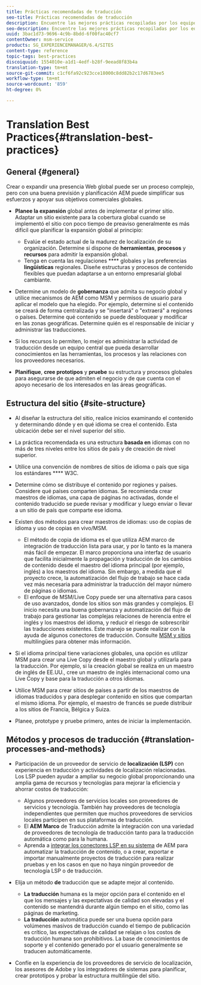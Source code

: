 ```yaml
---
title: Prácticas recomendadas de traducción
seo-title: Prácticas recomendadas de traducción
description: Encuentre las mejores prácticas recopiladas por los equipos de ingeniería y consultoría de Adobe para ayudarle a ponerse en marcha con los proyectos de traducción.
seo-description: Encuentre las mejores prácticas recopiladas por los equipos de ingeniería y consultoría de Adobe para ayudarle a ponerse en marcha con los proyectos de traducción.
uuid: 3bac1d73-9696-4c9b-8bdd-6f00fac40cf7
contentOwner: msm-service
products: SG_EXPERIENCEMANAGER/6.4/SITES
content-type: reference
topic-tags: best-practices
discoiquuid: 1554010e-a1d1-4edf-b28f-9eead8f83b4a
translation-type: tm+mt
source-git-commit: c1cf6fa92c923cce18000c8dd82b2c17d6783ee5
workflow-type: tm+mt
source-wordcount: '859'
ht-degree: 0%

---
```



# Translation Best Practices{#translation-best-practices}

## General {#general}

Crear o expandir una presencia Web global puede ser un proceso complejo, pero con una buena previsión y planificación AEM puede simplificar sus esfuerzos y apoyar sus objetivos comerciales globales.

* **Planee la expansión** global antes de implementar el primer sitio. Adaptar un sitio existente para la cobertura global cuando se implementó el sitio con poco tiempo de preaviso generalmente es más difícil que planificar la expansión global al principio:

   * Evalúe el estado actual de la madurez de localización de su organización. Determine si dispone de **herramientas**, **procesos** y **recursos** para admitir la expansión global.
   * Tenga en cuenta las regulaciones **** globales y las preferencias **lingüísticas** regionales. Diseñe estructuras y procesos de contenido flexibles que puedan adaptarse a un entorno empresarial global cambiante.

* Determine un modelo de **gobernanza** que admita su negocio global y utilice mecanismos de AEM como MSM y permisos de usuario para aplicar el modelo que ha elegido. Por ejemplo, determine si el contenido se creará de forma centralizada y se &quot;insertará&quot; o &quot;extraerá&quot; a regiones o países. Determine qué contenido se puede desbloquear y modificar en las zonas geográficas. Determine quién es el responsable de iniciar y administrar las traducciones.
* Si los recursos lo permiten, lo mejor es administrar la actividad de traducción desde un equipo central que pueda desarrollar conocimientos en las herramientas, los procesos y las relaciones con los proveedores necesarios.
* **Planifique**, **cree prototipos** y **pruebe** su estructura y procesos globales para asegurarse de que admiten el negocio y de que cuenta con el apoyo necesario de los interesados en las áreas geográficas.

## Estructura del sitio    {#site-structure}

* Al diseñar la estructura del sitio, realice inicios examinando el contenido y determinando dónde y en qué idioma se crea el contenido. Esta ubicación debe ser el nivel superior del sitio.
* La práctica recomendada es una estructura **basada en** idiomas con no más de tres niveles entre los sitios de país y de creación de nivel superior.
* Utilice una convención de nombres de sitios de idioma o país que siga los estándares **** W3C.
* Determine cómo se distribuye el contenido por regiones y países. Considere qué países comparten idiomas. Se recomienda crear maestros de idiomas, una capa de páginas no activadas, donde el contenido traducido se puede revisar y modificar y luego enviar o llevar a un sitio de país que comparte ese idioma.
* Existen dos métodos para crear maestros de idiomas: uso de copias de idioma y uso de copias en vivo/MSM.

   * El método de copia de idioma es el que utiliza AEM marco de integración de traducción lista para usar, y por lo tanto es la manera más fácil de empezar. El marco proporciona una interfaz de usuario que facilita inicialmente la propagación y traducción de los cambios de contenido desde el maestro del idioma principal (por ejemplo, inglés) a los maestros del idioma. Sin embargo, a medida que el proyecto crece, la automatización del flujo de trabajo se hace cada vez más necesaria para administrar la traducción del mayor número de páginas o idiomas.
   * El enfoque de MSM/Live Copy puede ser una alternativa para casos de uso avanzados, donde los sitios son más grandes y complejos. El inicio necesita una buena gobernanza y automatización del flujo de trabajo para gestionar las complejas relaciones de herencia entre el inglés y los maestros del idioma, y reducir el riesgo de sobrescribir las traducciones existentes. Este manejo se puede realizar con la ayuda de algunos conectores de traducción. Consulte [MSM y sitios](/help/sites-administering/msm-best-practices.md#msm-and-multilingual-websites) multilingües para obtener más información.

* Si el idioma principal tiene variaciones globales, una opción es utilizar MSM para crear una Live Copy desde el maestro global y utilizarla para la traducción. Por ejemplo, si la creación global se realiza en un maestro de inglés de EE.UU., cree un maestro de inglés internacional como una Live Copy y base para la traducción a otros idiomas.
* Utilice MSM para crear sitios de países a partir de los maestros de idiomas traducidos y para desplegar contenido en sitios que compartan el mismo idioma. Por ejemplo, el maestro de francés se puede distribuir a los sitios de Francia, Bélgica y Suiza.
* Planee, prototype y pruebe primero, antes de iniciar la implementación.

## Métodos y procesos de traducción {#translation-processes-and-methods}

* Participación de un proveedor de servicio de **localización (LSP)** con experiencia en traducción y actividades de localización relacionadas. Los LSP pueden ayudar a ampliar su negocio global proporcionando una amplia gama de recursos y tecnologías para mejorar la eficiencia y ahorrar costos de traducción:

   * Algunos proveedores de servicios locales son proveedores de servicios y tecnología. También hay proveedores de tecnología independientes que permiten que muchos proveedores de servicios locales participen en sus plataformas de traducción.
   * El **AEM Marco** de Traducción admite la integración con una variedad de proveedores de tecnología de traducción tanto para la traducción automática como para la humana.
   * Aprenda a [integrar los conectores LSP en su sistema](/help/sites-administering/translation.md) de AEM para automatizar la traducción de contenido, o a crear, exportar e importar manualmente proyectos de traducción para realizar pruebas y en los casos en que no haya ningún proveedor de tecnología LSP o de traducción.

* Elija un método **de** traducción que se adapte mejor al contenido.

   * **La traducción** humana es la mejor opción para el contenido en el que los mensajes y las expectativas de calidad son elevadas y el contenido se mantendrá durante algún tiempo en el sitio, como las páginas de marketing.
   * **La traducción** automática puede ser una buena opción para volúmenes masivos de traducción cuando el tiempo de publicación es crítico, las expectativas de calidad se relajan o los costos de traducción humana son prohibitivos. La base de conocimientos de soporte y el contenido generado por el usuario generalmente se traducen automáticamente.

* Confíe en la experiencia de los proveedores de servicio de localización, los asesores de Adobe y los integradores de sistemas para planificar, crear prototipos y probar la estructura multilingüe del sitio.

